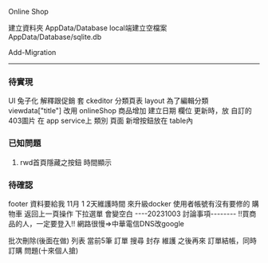 Online Shop 

建立資料夾 AppData/Database
local端建立空檔案 AppData/Database/sqlite.db

Add-Migration

---

### 待實現
UI 兔子化
解釋跟促銷 套 ckeditor
分類頁表 layout 為了編輯分類
viewdata["title"] 改用 onlineShop 
商品增加 建立日期 欄位
更新時，放 自訂的 403圖片 在 app service上
類別 頁面 新增按鈕放在 table內

### 已知問題
1. rwd首頁隱藏之按鈕
時間顯示

### 待確認
footer 資料要給我
11月 1 2天維護時間 來升級docker
使用者帳號有沒有要修的
購物車 返回上一頁操作 下拉選單 會變空白
----20231003 討論事項--------
!!買商品的人，一定要登入!!
網路很慢=>中華電信DNS改google

批次刪除(後面在做)
列表 當前5筆
訂單 搜尋 封存 維護 之後再來
訂單結帳，同時訂購 問題(十來個人搶)